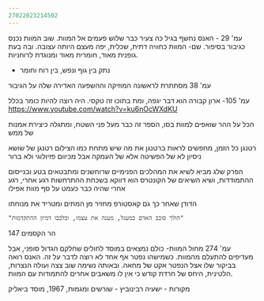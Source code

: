 ```yaml
---
27022023214502
---
```


עמ' 29 - האנס נחשף בגיל כה צעיר כבר שלוש פעמים אל המוות. שוב המוות נכנס כגיבור בסיפור.
שם- המוות כחוויה דתית, שכלית, יפה מעצם היותה עצובה. ובה בעת גופנית מאוד, חומרית מאוד ומנוגדת לרוחניות.
- נתק בין גוף ונפש, בין רוח וחומר

עמ' 38 מסתתרת לראשונה המוזיקה וההשפעה האדירה שלה על הגיבור


עמ' 105- ארון קבורה הוא דבר יגפה, ומת בתוכו זה טקסי.
היה רוצה להיות כומר בכלל
https://www.youtube.com/watch?v=ku6nOcWXdKU

הכל על ההר שואפים למוות
בסו, הספר זה כבר מעל פני השטח, ומתגלה כיצירת אמנות של ממש

רטנגן כל הזמן, מחפשים לראות ברטנגן את מה שיש מתחת
כמו הצילום רטנגן של שושא
ניסיון לא של הפשיטה אלא של העמקה אבל מכיוום פזיולוגי ולא ברור


הפרק שלג מביא לשיא את המהלכים הפנימיים שרוחשנים ומתבטאים בטע ובנייסום ההתמודדות, ושיא השיאים של הקונטרס הוא דווקא בשכחת ההתרחשות רגע אחרי, רגע אחרי שהיה כבר כעמט על סף מוות אפילו


הדודן שאחר כך גם קאסטורפ מחזיר מן המתים ומטריד את מנוחתו


	"הולך סובב האדם במעגל, מענה את עצמו, ובלבבו דמיון ההתקדמות"
הר הקסמים 147



עמ' 274 מחול המוות- כולם נמצאים במוסד לחולים שחלקם הגדול סופני, אבל מעדיפים להתעלם מהמוות. כשמישהו נפטר אף אחד לא רוצה לדבר על זה. האנס רואה בביקור שלו אצל הנפטר אקט של מחאה.
ובאותה נשימה שוב צצה ועולה הנצרות, הלטינית, היחס של חרדת קודש כי אין לו משאבים אחרים להתמודות עם המוות.


מקורות - ישעיה רבינוביץ - שורשים ומגמות, 1967, מוסד ביאליק